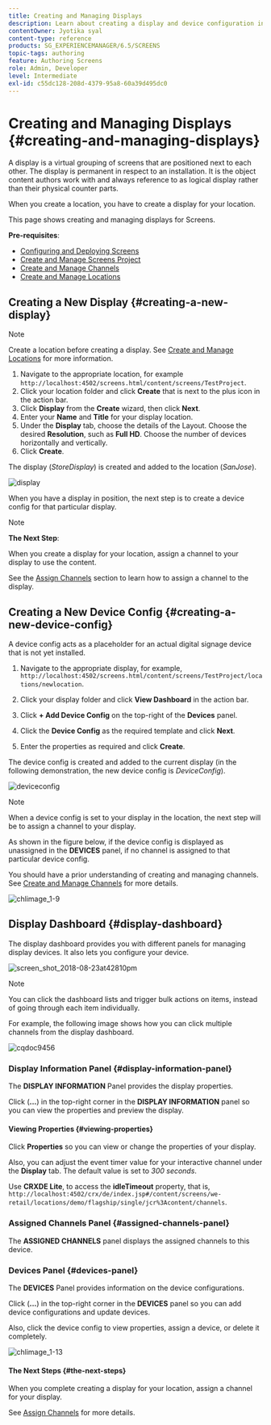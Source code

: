 ```yaml
---
title: Creating and Managing Displays
description: Learn about creating a display and device configuration in AEM Screens. Also, learn about the display dashboard.
contentOwner: Jyotika syal
content-type: reference
products: SG_EXPERIENCEMANAGER/6.5/SCREENS
topic-tags: authoring
feature: Authoring Screens
role: Admin, Developer
level: Intermediate
exl-id: c55dc128-208d-4379-95a8-60a39d495dc0
---
```

# Creating and Managing Displays {#creating-and-managing-displays}

A display is a virtual grouping of screens that are positioned next to each other. The display is permanent in respect to an installation. It is the object content authors work with and always reference to as logical display rather than their physical counter parts.

When you create a location, you have to create a display for your location.

This page shows creating and managing displays for Screens.

**Pre-requisites**:

* [Configuring and Deploying Screens](configuring-screens-introduction.md)
* [Create and Manage Screens Project](creating-a-screens-project.md)
* [Create and Manage Channels](managing-channels.md)
* [Create and Manage Locations](managing-locations.md)

## Creating a New Display {#creating-a-new-display}

>[!NOTE]
>
>Create a location before creating a display. See [Create and Manage Locations](managing-locations.md) for more information.

1. Navigate to the appropriate location, for example `http://localhost:4502/screens.html/content/screens/TestProject`.
1. Click your location folder and click **Create** that is next to the plus icon in the action bar. 
1. Click **Display** from the **Create** wizard, then click **Next**.
1. Enter your **Name** and **Title** for your display location.
1. Under the **Display** tab, choose the details of the Layout. Choose the desired **Resolution**, such as **Full HD**. Choose the number of devices horizontally and vertically.
1. Click **Create**.

The display (*StoreDisplay*) is created and added to the location (*SanJose*).

![display](assets/display.gif)

When you have a display in position, the next step is to create a device config for that particular display.

>[!NOTE]
>
>**The Next Step**:
>
>When you create a display for your location, assign a channel to your display to use the content.
>
>See the [Assign Channels](channel-assignment.md) section to learn how to assign a channel to the display.

## Creating a New Device Config {#creating-a-new-device-config}

A device config acts as a placeholder for an actual digital signage device that is not yet installed.

1. Navigate to the appropriate display, for example, `http://localhost:4502/screens.html/content/screens/TestProject/locations/newlocation`.
1. Click your display folder and click **View Dashboard** in the action bar.
1. Click **+ Add Device Config** on the top-right of the **Devices** panel.

1. Click the **Device Config** as the required template and click **Next**.

1. Enter the properties as required and click **Create**.

The device config is created and added to the current display (in the following demonstration, the new device config is *DeviceConfig*).

![deviceconfig](assets/deviceconfig.gif)

>[!NOTE]
>
>When a device config is set to your display in the location, the next step will be to assign a channel to your display.
>
>As shown in the figure below, if the device config is displayed as unassigned in the **DEVICES** panel, if no channel is assigned to that particular device config.
>
>You should have a prior understanding of creating and managing channels. See [Create and Manage Channels](managing-channels.md) for more details.

![chlimage_1-9](assets/chlimage_1-9.png)

## Display Dashboard {#display-dashboard}

The display dashboard provides you with different panels for managing display devices. It also lets you configure your device.

![screen_shot_2018-08-23at42810pm](assets/screen_shot_2018-08-23at42810pm.png)

>[!NOTE]
>
>You can click the dashboard lists and trigger bulk actions on items, instead of going through each item individually.
>
>For example, the following image shows how you can click multiple channels from the display dashboard.

![cqdoc9456](assets/cqdoc9456.gif)

### Display Information Panel {#display-information-panel}

The **DISPLAY INFORMATION** Panel provides the display properties.

Click (**...**) in the top-right corner in the **DISPLAY INFORMATION** panel so you can view the properties and preview the display.


#### Viewing Properties {#viewing-properties}

Click **Properties** so you can view or change the properties of your display.

Also, you can adjust the event timer value for your interactive channel under the **Display** tab. The default value is set to *300 seconds*.

Use **CRXDE Lite**, to access the **idleTimeout** property, that is, `http://localhost:4502/crx/de/index.jsp#/content/screens/we-retail/locations/demo/flagship/single/jcr%3Acontent/channels`.


### Assigned Channels Panel {#assigned-channels-panel}

The **ASSIGNED CHANNELS** panel displays the assigned channels to this device.


### Devices Panel {#devices-panel}

The **DEVICES** Panel provides information on the device configurations.

Click (**...**) in the top-right corner in the **DEVICES** panel so you can add device configurations and update devices.

Also, click the device config to view properties, assign a device, or delete it completely.

![chlimage_1-13](assets/chlimage_1-13.png)

#### The Next Steps {#the-next-steps}

When you complete creating a display for your location, assign a channel for your display.

See [Assign Channels](channel-assignment.md) for more details.
